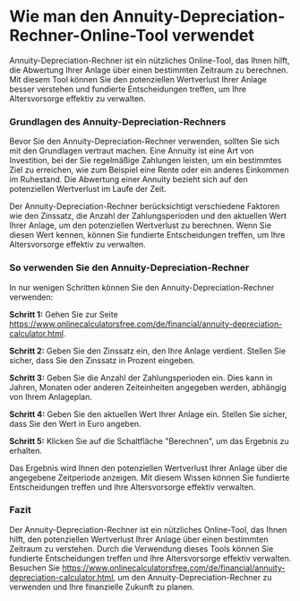 Wie man den Annuity-Depreciation-Rechner-Online-Tool verwendet
==============================================================

Annuity-Depreciation-Rechner ist ein nützliches Online-Tool, das Ihnen hilft, die Abwertung Ihrer Anlage über einen bestimmten Zeitraum zu berechnen. Mit diesem Tool können Sie den potenziellen Wertverlust Ihrer Anlage besser verstehen und fundierte Entscheidungen treffen, um Ihre Altersvorsorge effektiv zu verwalten.

### Grundlagen des Annuity-Depreciation-Rechners

Bevor Sie den Annuity-Depreciation-Rechner verwenden, sollten Sie sich mit den Grundlagen vertraut machen. Eine Annuity ist eine Art von Investition, bei der Sie regelmäßige Zahlungen leisten, um ein bestimmtes Ziel zu erreichen, wie zum Beispiel eine Rente oder ein anderes Einkommen im Ruhestand. Die Abwertung einer Annuity bezieht sich auf den potenziellen Wertverlust im Laufe der Zeit.

Der Annuity-Depreciation-Rechner berücksichtigt verschiedene Faktoren wie den Zinssatz, die Anzahl der Zahlungsperioden und den aktuellen Wert Ihrer Anlage, um den potenziellen Wertverlust zu berechnen. Wenn Sie diesen Wert kennen, können Sie fundierte Entscheidungen treffen, um Ihre Altersvorsorge effektiv zu verwalten.

### So verwenden Sie den Annuity-Depreciation-Rechner

In nur wenigen Schritten können Sie den Annuity-Depreciation-Rechner verwenden:

**Schritt 1:** Gehen Sie zur Seite <https://www.onlinecalculatorsfree.com/de/financial/annuity-depreciation-calculator.html>.

**Schritt 2:** Geben Sie den Zinssatz ein, den Ihre Anlage verdient. Stellen Sie sicher, dass Sie den Zinssatz in Prozent eingeben.

**Schritt 3:** Geben Sie die Anzahl der Zahlungsperioden ein. Dies kann in Jahren, Monaten oder anderen Zeiteinheiten angegeben werden, abhängig von Ihrem Anlageplan.

**Schritt 4:** Geben Sie den aktuellen Wert Ihrer Anlage ein. Stellen Sie sicher, dass Sie den Wert in Euro angeben.

**Schritt 5:** Klicken Sie auf die Schaltfläche "Berechnen", um das Ergebnis zu erhalten.

Das Ergebnis wird Ihnen den potenziellen Wertverlust Ihrer Anlage über die angegebene Zeitperiode anzeigen. Mit diesem Wissen können Sie fundierte Entscheidungen treffen und Ihre Altersvorsorge effektiv verwalten.

### Fazit

Der Annuity-Depreciation-Rechner ist ein nützliches Online-Tool, das Ihnen hilft, den potenziellen Wertverlust Ihrer Anlage über einen bestimmten Zeitraum zu verstehen. Durch die Verwendung dieses Tools können Sie fundierte Entscheidungen treffen und Ihre Altersvorsorge effektiv verwalten. Besuchen Sie <https://www.onlinecalculatorsfree.com/de/financial/annuity-depreciation-calculator.html>, um den Annuity-Depreciation-Rechner zu verwenden und Ihre finanzielle Zukunft zu planen.